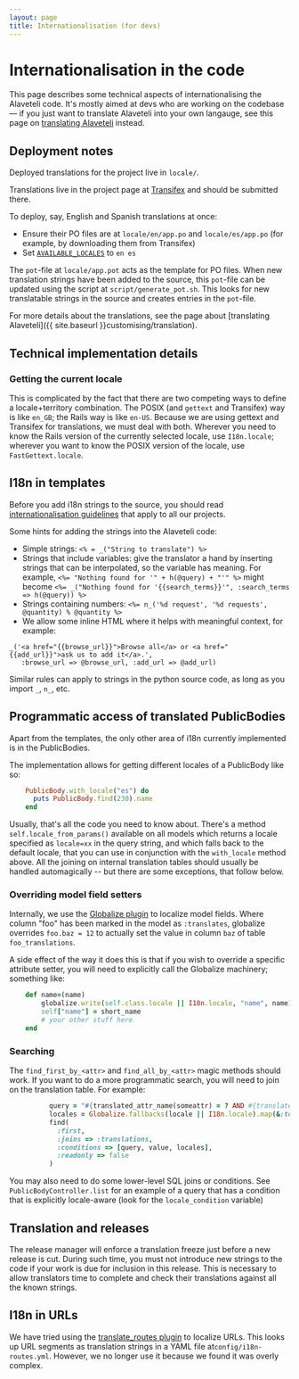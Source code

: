 ```yaml
---
layout: page
title: Internationalisation (for devs)
---
```


# Internationalisation in the code

<p class="lead">
    This page describes some technical aspects of internationalising the
    Alaveteli code. It's mostly aimed at devs who are working on the 
    codebase &mdash; if you just want to translate Alaveteli into your
    own langauge, see this page on
    <a href="{{ site.baseurl }}docs/customising/translation">translating Alaveteli</a>
    instead.
</p>

## Deployment notes

Deployed translations for the project live in ``locale/``.

Translations live in the project page at
[Transifex](https://www.transifex.net/projects/p/alaveteli/) and should
be submitted there. 

To deploy, say, English and Spanish translations at once:

 * Ensure their PO files are at ```locale/en/app.po``` and ```locale/es/app.po``` 
   (for example, by downloading them from Transifex)
 * Set <code><a href="{{ site.baseurl }}customising/config/#AVAILABLE_LOCALES">AVAILABLE_LOCALES</a></code>
   to <code>en&nbsp;es</code>
 
The ``pot``-file at ``locale/app.pot`` acts as the template for PO files. When
new translation strings have been added to the source, this ``pot``-file can be
updated using the script at ``script/generate_pot.sh``. This looks for new
translatable strings in the source and creates entries in the ``pot``-file.

For more details about the translations, see the page about
[translating Alaveteli]({{ site.baseurl }}customising/translation).


## Technical implementation details

### Getting the current locale

This is complicated by the fact that there are two competing ways to define a
locale+territory combination. The POSIX (and `gettext` and Transifex) way is
like `en_GB`; the Rails way is like `en-US`. Because we are using gettext and
Transifex for translations, we must deal with both. Wherever you need to know
the Rails version of the currently selected locale, use `I18n.locale`; wherever
you want to know the POSIX version of the locale, use `FastGettext.locale`.

## I18n in templates

Before you add i18n strings to the source, you should read
[internationalisation guidelines](http://mysociety.github.io/internationalization.html)
that apply to all our projects.

Some hints for adding the strings into the Alaveteli code:

* Simple strings: ```<% = _("String to translate") %>```
* Strings that include variables: give the translator a hand by inserting
  strings that can be interpolated, so the variable has meaning. For example,
  ```<%= "Nothing found for '" + h(@query) + "'" %>``` might become ```<%=
  _("Nothing found for '{{search_terms}}'", :search_terms => h(@query)) %>```
* Strings containing numbers:  ```<%= n_('%d request', '%d requests', @quantity) % @quantity %>```
* We allow some inline HTML where it helps with meaningful context, for example:

```
_('<a href="{{browse_url}}">Browse all</a> or <a href="{{add_url}}">ask us to add it</a>.', 
   :browse_url => @browse_url, :add_url => @add_url)
```

Similar rules can apply to strings in the python source code, as long as you
import ```_```, ```n_```, etc.

## Programmatic access of translated PublicBodies

Apart from the templates, the only other area of i18n currently implemented is
in the PublicBodies.

The implementation allows for getting different locales of a PublicBody like so:

```ruby
    PublicBody.with_locale("es") do
      puts PublicBody.find(230).name
    end
```

Usually, that's all the code you need to know about. There's a method
```self.locale_from_params()``` available on all models which returns a locale
specified as ```locale=xx``` in the query string, and which falls back to the
default locale, that you can use in conjunction with the ```with_locale```
method above. All the joining on internal translation tables should usually be
handled automagically -- but there are some exceptions, that follow below.

### Overriding model field setters

Internally, we use the [Globalize plugin](https://rubygems.org/gems/globalize)
to localize model fields. Where column "foo" has been marked in the model as
```:translates```, globalize overrides ```foo.baz = 12``` to actually set the
value in column ```baz``` of table ```foo_translations```.

A side effect of the way it does this is that if you wish to override a
specific attribute setter, you will need to explicitly call the Globalize
machinery; something like:

```ruby
    def name=(name)
        globalize.write(self.class.locale || I18n.locale, "name", name)
        self["name"] = short_name
        # your other stuff here
    end
```

### Searching

The ```find_first_by_<attr>``` and ```find_all_by_<attr>``` magic methods
should work. If you want to do a more programmatic search, you will need to
join on the translation table. For example:

```ruby
          query = "#{translated_attr_name(someattr) = ? AND #{translated_attr_name('locale')} IN (?)"
          locales = Globalize.fallbacks(locale || I18n.locale).map(&:to_s)
          find(
            :first,
            :joins => :translations,
            :conditions => [query, value, locales],
            :readonly => false
          )
```

You may also need to do some lower-level SQL joins or conditions. See
```PublicBodyController.list``` for an example of a query that has a condition
that is explicitly locale-aware (look for the ```locale_condition``` variable)

## Translation and releases

The release manager will enforce a translation freeze just before a new release
is cut. During such time, you must not introduce new strings to the code if
your work is due for inclusion in this release. This is necessary to allow
translators time to complete and check their translations against all the known
strings.

## I18n in URLs

We have tried using the [translate_routes plugin](https://github.com/raul/translate_routes)
to localize URLs. This looks up URL segments as translation strings in a YAML
file at```config/i18n-routes.yml```. However, we no longer use it because we
found it was overly complex.
